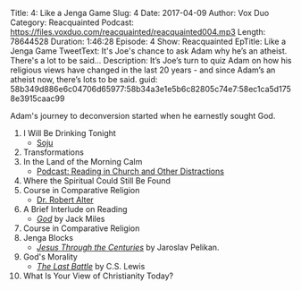Title: 4: Like a Jenga Game
Slug: 4
Date: 2017-04-09
Author: Vox Duo
Category: Reacquainted
Podcast: https://files.voxduo.com/reacquainted/reacquainted004.mp3
Length: 78644528
Duration: 1:46:28
Episode: 4
Show: Reacquainted
EpTitle: Like a Jenga Game
TweetText: It's Joe's chance to ask Adam why he’s an atheist. There's a lot to be said...
Description: It’s Joe’s turn to quiz Adam on how his religious views have changed in the last 20 years - and since Adam’s an atheist now, there’s lots to be said.
guid: 58b349d886e6c04706d65977:58b34a3e1e5b6c82805c74e7:58ec1ca5d1758e3915caac99

Adam's journey to deconversion started when he earnestly sought God.

1. I Will Be Drinking Tonight
    - [Soju](https://en.wikipedia.org/wiki/Soju) 
2. Transformations
3. In the Land of the Morning Calm
    - [Podcast: Reading in Church and Other Distractions](http://rwallace.net/podcast/)
4. Where the Spiritual Could Still Be Found
5. Course in Comparative Religion
    - [Dr. Robert Alter](https://en.wikipedia.org/wiki/Robert_Alter)
6. A Brief Interlude on Reading
    - *[God](https://www.amazon.com/God-Biography-Jack-Miles-ebook/dp/B004G8P7IC/)* by Jack Miles 
7. Course in Comparative Religion
8. Jenga Blocks
    - *[Jesus Through the Centuries](https://www.amazon.com/Jesus-Through-Centuries-History-Culture/dp/0300079877)* by Jaroslav Pelikan.
9. God's Morality
    - *[The Last Battle](https://www.amazon.com/Last-Battle-Chronicles-Narnia-ebook/dp/B001I45UE8/)* by C.S. Lewis
10. What Is Your View of Christianity Today?

